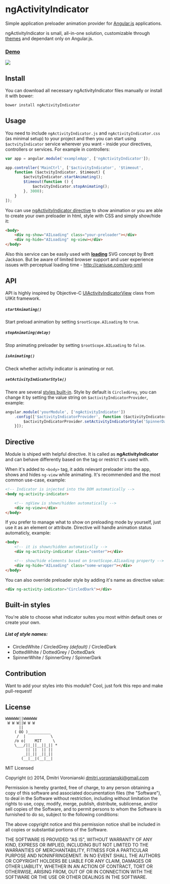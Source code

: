 # ngActivityIndicator

Simple application preloader animation provider for [Angular.js](http://angularjs.org/) applications.

ngActivityIndicator is small, all-in-one solution, customizable through [themes](https://github.com/voronianski/ngActivityIndicator#built-in-styles) and dependant only on Angular.js.

### [Demo](http://labs.voronianski.com/ngActivityIndicator.js)

[![](https://dl.dropboxusercontent.com/u/100463011/ngActivityIndicator-small.gif)](http://labs.voronianski.com/ngActivityIndicator.js)

## Install

You can download all necessary ngActivityIndicator files manually or install it with bower:

```bash
bower install ngActivityIndicator
```

## Usage

You need to include ``ngActivityIndicator.js`` and  ``ngActivityIndicator.css`` (as minimal setup) to your project and then you can start using ``$actvityIndicator`` service wherever you want - inside your directives, controllers or services. For example in controllers:

```javascript
var app = angular.module('exampleApp', ['ngActivityIndicator']);

app.controller('MainCtrl', ['$activityIndicator', '$timeout', 
	function ($actvityIndicator, $timeout) {
		$actvityIndicator.startAnimating();
		$timeout(function () {
			$actvityIndicator.stopAnimating();
		}, 3000);
	}
]);
```

You can use [ngActivityIndicator directive](https://github.com/voronianski/ngActivityIndicator#directive) to show animation or you are able to create your own preloader in html, style with CSS and simply show/hide it:

```html
<body>
	<div ng-show="AILoading" class="your-preloader"></div>
	<div ng-hide="AILoading" ng-view></div>
</body>
```

Also this service can be easily used with **[loading](https://github.com/jxnblk/loading)** SVG concept by Brett Jackson. But be aware of limited browser support and user experience issues with perceptual loading time - http://caniuse.com/svg-smil

## API

API is highly inspired by Objective-C [UIActivityIndicatorView](https://developer.apple.com/library/ios/documentation/uikit/reference/UIActivityIndicatorView_Class/Reference/UIActivityIndicatorView.html) class from UIKit framework.

##### ``startAnimating()``

Start preload animation by setting ``$rootScope.AILoading`` to ``true``.

##### ``stopAnimating(delay)``

Stop animating preloader by setting ``$rootScope.AILoading`` to ``false``.

##### ``isAnimating()``

Check whether activity indicator is animating or not.

##### ``setActivityIndicatorStyle()``

There are several [styles built-in](https://github.com/voronianski/ngActivityIndicator#list-of-style-names). Style by default is ``CircledGrey``, you can change it by setting the value string on ``$activityIndicatorProvider``, example:

```javascript
angular.module('yourModule', ['ngActivityIndicator'])
	.config(['$activityIndicatorProvider', function ($activityIndicatorProvider) {
		$activityIndicatorProvider.setActivityIndicatorStyle('SpinnerDark');
	}]);
```

## Directive

Module is shiped with helpful directive. It is called as **ngActivityIndicator** and can behave differently based on the tag or restrict it's used with.

When it's added to ``<body>`` tag, it adds relevant preloader into the app, shows and hides ``ng-view`` while animating. It's recommended and the most common use-case, example:

```html
<!-- Indicator is injected into the DOM automatically -->
<body ng-activity-indicator>

	<!-- ngView is shown/hidden automatically -->
	<div ng-view></div>
</body>
```

If you prefer to manage what to show on preloading mode by yourself, just use it as an element or attribute. Directive will handle animation status automaticly, example:

```html
<body>
	<!-- it is shown/hidden automatically -->
	<div ng-activity-indicator class="center"></div>

	<!-- show/hide elements based on $rootScope.AILoading property -->
	<div ng-hide="AILoading" class="some-wrapper"></div>
</body>
```

You can also override preloader style by adding it's name as directive value:

```html
<div ng-activity-indicator="CircledDark"></div>
```

## Built-in styles

You're able to choose what indicator suites you most within default ones or create your own.

##### List of style names:

- CircledWhite / CircledGrey *(default)* / CircledDark
- DottedWhite / DottedGrey / DottedDark
- SpinnerWhite / SpinnerGrey / SpinnerDark

## Contribution

Want to add your styles into this module? Cool, just fork this repo and make pull-request!

## License

```
WWWWWW||WWWWWW
 W W W||W W W
      ||
    ( OO )__________
     /  |           \
    /o o|    MIT     \
    \___/||_||__||_|| *
         || ||  || ||
        _||_|| _||_||
       (__|__|(__|__|
```

MIT Licensed

Copyright (c) 2014, Dmitri Voronianski [dmitri.voronianski@gmail.com](mailto:dmitri.voronianski@gmail.com)

Permission is hereby granted, free of charge, to any person obtaining a copy of this software and associated documentation files (the "Software"), to deal in the Software without restriction, including without limitation the rights to use, copy, modify, merge, publish, distribute, sublicense, and/or sell copies of the Software, and to permit persons to whom the Software is furnished to do so, subject to the following conditions:

The above copyright notice and this permission notice shall be included in all copies or substantial portions of the Software.

THE SOFTWARE IS PROVIDED "AS IS", WITHOUT WARRANTY OF ANY KIND, EXPRESS OR IMPLIED, INCLUDING BUT NOT LIMITED TO THE WARRANTIES OF MERCHANTABILITY, FITNESS FOR A PARTICULAR PURPOSE AND NONINFRINGEMENT. IN NO EVENT SHALL THE AUTHORS OR COPYRIGHT HOLDERS BE LIABLE FOR ANY CLAIM, DAMAGES OR OTHER LIABILITY, WHETHER IN AN ACTION OF CONTRACT, TORT OR OTHERWISE, ARISING FROM, OUT OF OR IN CONNECTION WITH THE SOFTWARE OR THE USE OR OTHER DEALINGS IN THE SOFTWARE.
